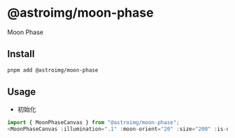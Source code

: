 # @astroimg/moon-phase

Moon Phase

## Install

```bash
pnpm add @astroimg/moon-phase
```

## Usage

- 初始化

```js
import { MoonPhaseCanvas } from "@astroimg/moon-phase";
<MoonPhaseCanvas :illumination=".1" :moon-orient="20" :size="200" :is-up-moon="false" texture-url="" />
```
